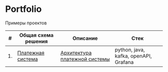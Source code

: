 # Portfolio
Примеры проектов


| #    | Общая схема решения               | Описание                                                     | Стек                                                         |
| ---- | ------------------------------------------------------------ | ------------------------------------------------------------ | ------------------------------------------------------------ |
| 1.   | [Платежная система](https://github.com/is1917/Portfolio/blob/main/Payment%20System.png)| [Архитектура платежной системы](https://github.com/is1917/Portfolio/blob/main/Payment.md) | python, java, kafka, openAPI, Grafana    |

